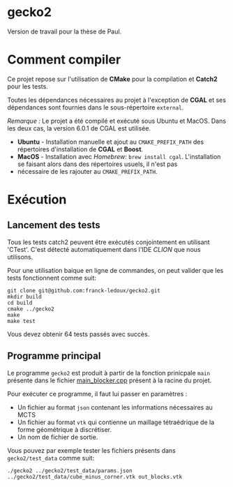 # gecko2
Version de travail pour la thèse de Paul. 

# Comment compiler

Ce projet repose sur l'utilisation de **CMake** pour la compilation et **Catch2** pour les tests.

Toutes les dépendances nécessaires au projet à l'exception de **CGAL** et ses dépendances sont fournies dans le 
sous-répertoire `external`. 

*Remarque :* Le projet a été compilé et exécuté sous Ubuntu et MacOS.
Dans les deux cas, la version 6.0.1 de CGAL est utilisée.
- **Ubuntu** - Installation manuelle et ajout au `CMAKE_PREFIX_PATH` des répertoires
d'installation de **CGAL** et **Boost**.
- **MacOS** - Installation avec *Homebrew*: `brew install cgal`. L'installation se faisant alors dans des répertoires usuels, il n'est pas 
- nécessaire de les rajouter au  `CMAKE_PREFIX_PATH`.

# Exécution 

## Lancement des tests 
Tous les tests catch2 peuvent être exécutés conjointement en utilisant 'CTest'. C'est détecté automatiquement
dans l'IDE *CLION* que nous utilisons.

Pour une utilisation baique en ligne de commandes, on peut valider que les tests
fonctionnent comme suit:

```shell
git clone git@github.com:franck-ledoux/gecko2.git
mkdir build
cd build
cmake ../gecko2
make 
make test
```
Vous devez obtenir 64 tests passés avec succès.

## Programme principal

Le programme `gecko2` est produit à partir de la fonction prinicpale `main` présente
dans le fichier [main_blocker.cpp](main_blocker.cpp) présent à la racine du projet.

Pour exécuter ce programme, il faut lui passer en paramètres :
- Un fichier au format `json` contenant les informations nécessaires au MCTS
- Un fichier au format `vtk` qui contienne un maillage tétraédrique de la forme géométrique
à discrétiser.
- Un nom de fichier de sortie.

Vous pouvez par exemple tester les fichiers présents dans `gecko2/test_data` comme suit:

```shell
./gecko2 ../gecko2/test_data/params.json ../gecko2/test_data/cube_minus_corner.vtk out_blocks.vtk
```